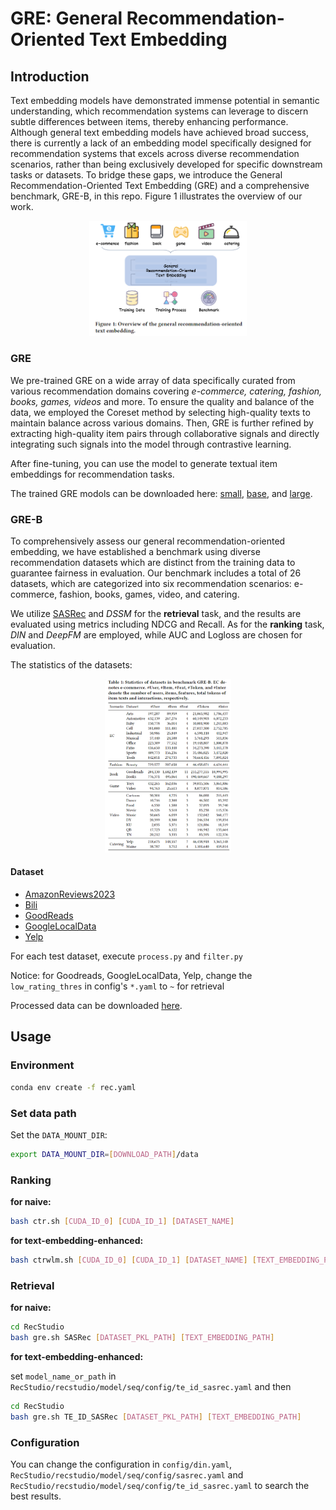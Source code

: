 # GRE: General Recommendation-Oriented Text Embedding

## Introduction

Text embedding models have demonstrated immense potential in semantic understanding, which recommendation systems can leverage to discern subtle differences between items, thereby enhancing performance. Although general text embedding models have achieved broad success, there is currently a lack of an embedding model specifically designed for recommendation systems that excels across diverse recommendation scenarios, rather than being exclusively developed for specific downstream tasks or datasets. To bridge these gaps, we introduce the General Recommendation-Oriented Text Embedding (GRE) and a comprehensive benchmark, GRE-B, in this repo. Figure 1 illustrates the overview of our work.

<div align=center><img src="./README.assets/figure1.png" alt="overview" style="width: 50%"> </div>

### GRE

We pre-trained GRE on a wide array of data specifically curated from various recommendation domains covering _e-commerce, catering, fashion, books, games, videos_ and more. To ensure the quality and balance of the data, we employed the Coreset method by selecting high-quality texts to maintain balance across various domains. Then, GRE is further refined by extracting high-quality item pairs through collaborative signals and directly integrating such signals into the model through contrastive learning.

After fine-tuning, you can use the model to generate textual item embeddings for recommendation tasks.

The trained GRE modols can be downloaded here: [small](https://huggingface.co/pepsiness/gre-small), [base](https://huggingface.co/pepsiness/gre-base), and [large](https://huggingface.co/pepsiness/gre-large
).

### GRE-B

To comprehensively assess our general recommendation-oriented embedding, we have established a benchmark using diverse recommendation datasets which are distinct from the training data to guarantee fairness in evaluation. Our benchmark includes a total of 26 datasets, which are categorized into six recommendation scenarios: e-commerce, fashion, books, games, video, and catering. 

We utilize [SASRec](https://github.com/kang205/SASRec) and _DSSM_ for the **retrieval** task, and the results are evaluated using metrics including NDCG and Recall. As for the **ranking** task, _DIN_ and _DeepFM_ are employed, while AUC and Logloss are chosen for evaluation.

The statistics of the datasets:
<div align=center><img src="./README.assets/table1.png" alt="benchmark datasets" style="width: 40%"></div>

#### Dataset 
- [AmazonReviews2023](https://amazon-reviews-2023.github.io/)
- [Bili](https://github.com/westlake-repl/NineRec)
- [GoodReads](https://www.kaggle.com/datasets/pypiahmad/goodreads-book-reviews1)
- [GoogleLocalData](https://datarepo.eng.ucsd.edu/mcauley_group/gdrive/googlelocal/)
- [Yelp](https://www.kaggle.com/datasets/yelp-dataset/yelp-dataset)

For each test dataset, execute `process.py` and `filter.py`

Notice: for Goodreads, GoogleLocalData, Yelp, change the `low_rating_thres` in config's `*.yaml` to `~` for retrieval

Processed data can be downloaded [here](https://rec.ustc.edu.cn/share/c2ee4a40-5adc-11ef-8048-bf04770908b7).

## Usage

### Environment

```bash
conda env create -f rec.yaml
```

### Set data path

Set the `DATA_MOUNT_DIR`:
    
```bash
export DATA_MOUNT_DIR=[DOWNLOAD_PATH]/data
```

### Ranking

**for naive:**

```bash
bash ctr.sh [CUDA_ID_0] [CUDA_ID_1] [DATASET_NAME]
```

**for text-embedding-enhanced:**

```bash
bash ctrwlm.sh [CUDA_ID_0] [CUDA_ID_1] [DATASET_NAME] [TEXT_EMBEDDING_PATH] [SAVE_PREFIX]
```

### Retrieval

**for naive:**

```bash
cd RecStudio
bash gre.sh SASRec [DATASET_PKL_PATH] [TEXT_EMBEDDING_PATH]
```

**for text-embedding-enhanced:**

set `model_name_or_path` in `RecStudio/recstudio/model/seq/config/te_id_sasrec.yaml` and then

```bash
cd RecStudio
bash gre.sh TE_ID_SASRec [DATASET_PKL_PATH] [TEXT_EMBEDDING_PATH]
```

### Configuration

You can change the configuration in `config/din.yaml`, `RecStudio/recstudio/model/seq/config/sasrec.yaml` and `RecStudio/recstudio/model/seq/config/te_id_sasrec.yaml` to search the best results.


